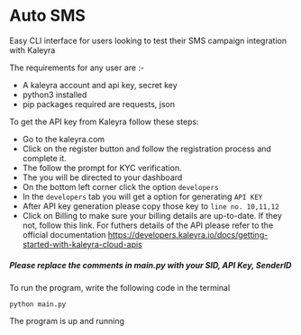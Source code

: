 # Auto SMS
Easy CLI interface for users looking to test their SMS campaign integration with Kaleyra 

The requirements for any user are :-
* A kaleyra account and api key, secret key
* python3 installed
* pip packages required are requests, json

To get the API key from Kaleyra follow these steps:

* Go to the kaleyra.com
* Click on the register button and follow the registration process and complete it.
* The follow the prompt for KYC verification.
* The you will be directed to your dashboard
* On the bottom left corner click the option `developers`
* In the `developers` tab you will get a option for generating `API KEY`
* After API key generation please copy those key to `line no. 10,11,12`
* Click on Billing to make sure your billing details are up-to-date. If they not, follow this link.
For futhers details of the API please refer to the official documentation https://developers.kaleyra.io/docs/getting-started-with-kaleyra-cloud-apis

##### Please replace the comments in main.py with your SID, API Key, SenderID

To run the program, write the following code in the terminal

    python main.py

The program is up and running